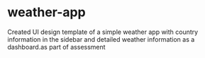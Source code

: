 # weather-app
Created UI design template of a simple weather app with country information in the sidebar and detailed weather information as a dashboard.as part of assessment 
